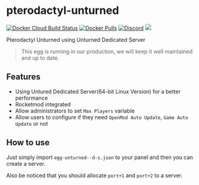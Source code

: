 # pterodactyl-unturned
[![Docker Cloud Build Status](https://img.shields.io/docker/cloud/build/hcgcloud/pterodactyl-unturned.svg?style=flat)](https://hub.docker.com/r/hcgcloud/pterodactyl-unturned)
[![Docker Pulls](https://img.shields.io/docker/pulls/hcgcloud/pterodactyl-unturned.svg?style=flat)](https://hub.docker.com/r/hcgcloud/pterodactyl-unturned)
[![Discord](https://img.shields.io/discord/609764930899673092)](https://discord.gg/5KnNVfv)
![](https://img.shields.io/badge/status-prod-informational)

Pterodactyl Unturned using Unturned Dedicated Server

> This egg is running in our production, we will keep it well maintained and up to date.
## Features
- Using Untured Dedicated Server(64-bit Linux Version) for a better performance
- Rocketmod integrated
- Allow administrators to set `Max Players` variable
- Allow users to configure if they need `OpenMod Auto Update`, `Game Auto Update` or not

## How to use
Just simply import `egg-unturned--d-s.json` to your panel and then you can create a server.

Also be noticed that you should allocate `port+1` and `port+2` to a server.
